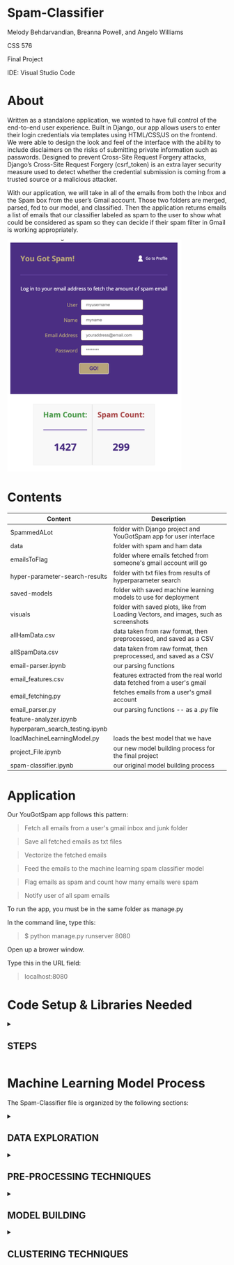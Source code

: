 ﻿# Spam-Classifier

Melody Behdarvandian, Breanna Powell, and Angelo Williams

CSS 576

Final Project

IDE: Visual Studio Code 

# About
Written as a standalone application, we wanted to have full control of the end-to-end user experience. Built in Django, our app allows users to enter their login credentials via templates using HTML/CSS/JS on the frontend. We were able to design the look and feel of the interface with the ability to include disclaimers on the risks of submitting private information such as passwords. Designed to prevent Cross-Site Request Forgery attacks, Django’s Cross-Site Request Forgery (csrf_token) is an extra layer security measure used to detect whether the credential submission is coming from a trusted source or a malicious attacker.

With our application, we will take in all of the emails from both the Inbox and the Spam box from the user’s Gmail account. Those two folders are merged, parsed, fed to our model, and classified. Then the application returns emails a list of emails that our classifier labeled as spam to the user to show what could be considered as spam so they can decide if their spam filter in Gmail is working appropriately.

<img src="visuals/UIscreenshot.png" width = "400">

# Contents

Content | Description
--------|------------
SpammedALot | folder with Django project and YouGotSpam app for user interface
data | folder with spam and ham data
emailsToFlag | folder where emails fetched from someone's gmail account will go
hyper-parameter-search-results | folder with txt files from results of hyperparameter search
saved-models | folder with saved machine learning models to use for deployment
visuals | folder with saved plots, like from Loading Vectors, and images, such as screenshots
allHamData.csv | data taken from raw format, then preprocessed, and saved as a CSV
allSpamData.csv | data taken from raw format, then preprocessed, and saved as a CSV
email-parser.ipynb | our parsing functions
email_features.csv  | features extracted from the real world data fetched from a user's gmail
email_fetching.py | fetches emails from a user's gmail account
email_parser.py | our parsing functions -- as a .py file
feature-analyzer.ipynb | 
hyperparam_search_testing.ipynb | 
loadMachineLearningModel.py | loads the best model that we have
project_File.ipynb | our new model building process for the final project
spam-classifier.ipynb | our original model building process


# Application
Our YouGotSpam app follows this pattern:

> Fetch all emails from a user's gmail inbox and junk folder

> Save all fetched emails as txt files

> Vectorize the fetched emails

> Feed the emails to the machine learning spam classifier model

> Flag emails as spam and count how many emails were spam

> Notify user of all spam emails

To run the app, you must be in the same folder as manage.py

In the command line, type this:

> $ python manage.py runserver 8080

Open up a brower window.

Type this in the URL field:

> localhost:8080

# Code Setup & Libraries Needed
<details id=1>
<summary><h2>STEPS</h2></summary>
Follow these steps if you have not used Jupyter Notebooks in VS Code before:

https://code.visualstudio.com/docs/languages/python

Open Anaconda Navigator 

> Launch VS Code through Anaconda Navigator

> Terminal > New Terminal

https://docs.anaconda.com/anaconda/user-guide/tasks/tensorflow/

1) Use the commands to create a tensorflow environment:

> $ conda create -n tf tensorflow

> $ conda activate tf

https://code.visualstudio.com/docs/datascience/jupyter-notebooks#_create-or-open-a-jupyter-notebook

2) In the upper right hand corner, switch the kernel from "base" over to "tf(Python 3.10.9)"

This will change the kernel over to tensorflow's kernel.

3) Close this document and reopen it from Anaconda Navigator, but instead of "base" select "tf" from the dropdown menu

If you don't see "tf" in the dropdown menu, try closing Anaconda Navigator and reopening it.

4) Install the following for the project_File.ipynb:

> $ conda install ipykernel

> $ conda install pandas matplotlib scikit-learn seaborn

> $ conda install -c conda-forge tensorflow keras


</details>

# Machine Learning Model Process
The Spam-Classifier file is organized by the following sections:

<details id=2>
<summary><h2>DATA EXPLORATION</h2></summary>
  
Check for NaN or null values

Remove duplicates

Check for Imbalanced Data

Replace labels with 0 for ham and 1 for spam


</details>

<details id=3>
<summary><h2>PRE-PROCESSING TECHNIQUES</h2></summary>

Fix the Data Imbalance

Separate the features (x) from the labels (y)

### Feature Reduction
Apply a count vectorizer to the training data to convert from text to token counts

The count vectorizer will remove stop words from English (like "the" or "a") that have no bearing on spam or ham classification.

It cuts the features down to 40 key words.

### Normalizing the Data
Use MinMaxScaler from SKLearn to normalize the data

Mean Center data

Calculate the proportion of variance explained by each feature

Calculate the cumulative variance

Plot scree plot from PCA

### Feature importance with PCA
Show a bar graph of each word's importance

Print out which words from PCA[0] had the most importance

</details>

<details id=3>
<summary><h2>MODEL BUILDING</h2></summary>

### Split into Train and Test
Split into training and testing data 80% training, 20% testing

### Neural Network
Get the shape of the data

Create a Sequential Keras model

Use Keras Callbacks - Early Stopping

Set Epochs

Hyperparameter Search - Optimize for precision

Compile the model

Fit the model

### Metrics - compared with Testing Set
Evaluate the model against the testing set

### Saving the Model
Save the model as a json

Save the weights as h5 files

### Visual
Show a confusion matrix
</details>

<details id=3>
<summary><h2>CLUSTERING TECHNIQUES</h2></summary>
Hyperparameter Search - Optimize for Inertia

Use DBSCAN

Find the optimal value for epsilon and min_samples for 2 clusters

Look at the metrics
  
</details>
